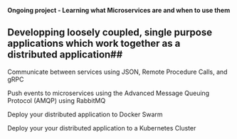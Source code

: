 **Ongoing project - Learning what Microservices are and when to use them**

## Developping loosely coupled, single purpose applications which work together as a distributed application##

Communicate between services using JSON, Remote Procedure Calls, and gRPC

Push events to microservices using the Advanced Message Queuing Protocol (AMQP) using RabbitMQ

Deploy your distributed application to Docker Swarm

Deploy your your distributed application to a Kubernetes Cluster
